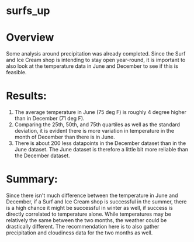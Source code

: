 # surfs_up

# Overview 

Some analysis around precipitation was already completed. Since the Surf and Ice Cream shop is intending to stay open year-round, it is important to also look at the temperature data in June and December to see if this is feasible. 

# Results:

1) The average temperature in June (75 deg F) is roughly 4 degree higher than in December (71 deg F).  
2) Comparing the 25th, 50th, and 75th quartiles as well as the standard deviation, it is evident there is more variation in temperature in the month of December than there is in June. 
3) There is about 200 less datapoints in the December dataset than in the June dataset. The June dataset is therefore a little bit more reliable than the December dataset. 

# Summary:

Since there isn't much difference between the temperature in June and December, if a Surf and Ice Cream shop is successful in the summer, there is a high chance it might be successful in winter as well, if success is directly correlated to temperature alone. While temperatures may be relatively the same between the two months, the weather could be drastically different. The recommendation here is to also gather precipitation and cloudiness data for the two months as well. 